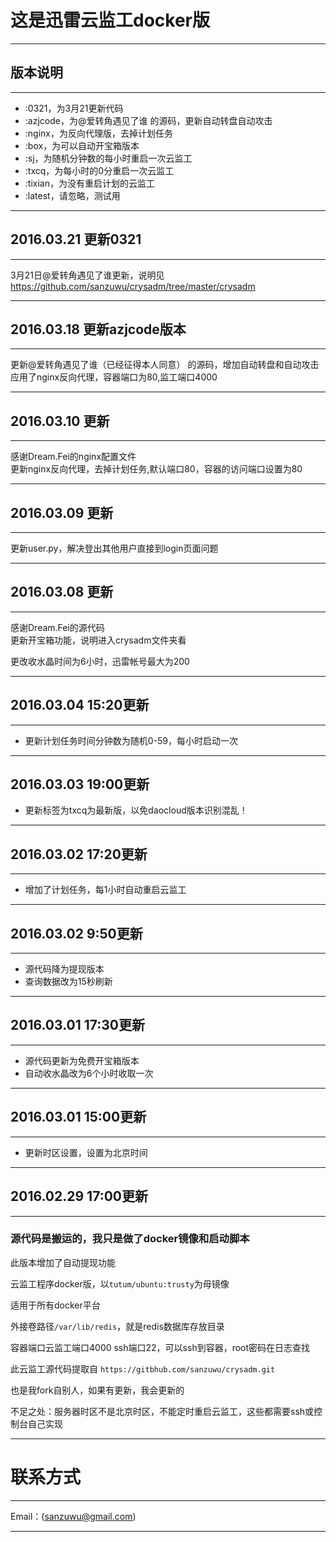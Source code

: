 # 这是迅雷云监工docker版
***  
## 版本说明
***
- :0321，为3月21更新代码
- :azjcode，为@爱转角遇见了谁 的源码，更新自动转盘自动攻击
- :nginx，为反向代理版，去掉计划任务
- :box，为可以自动开宝箱版本
- :sj，为随机分钟数的每小时重启一次云监工  
- :txcq，为每小时的0分重启一次云监工  
- :tixian，为没有重启计划的云监工
- :latest，请忽略，测试用

***   
## 2016.03.21 更新0321
***    
3月21日@爱转角遇见了谁更新，说明见 https://github.com/sanzuwu/crysadm/tree/master/crysadm     
***     

##  2016.03.18 更新azjcode版本
***    
更新@爱转角遇见了谁（已经征得本人同意） 的源码，增加自动转盘和自动攻击      
应用了nginx反向代理，容器端口为80,监工端口4000

***     

##  2016.03.10 更新

***   
感谢Dream.Fei的nginx配置文件    
更新nginx反向代理，去掉计划任务,默认端口80，容器的访问端口设置为80     

***   

##  2016.03.09 更新

***

更新user.py，解决登出其他用户直接到login页面问题

***
##  2016.03.08 更新
***
感谢Dream.Fei的源代码  
更新开宝箱功能，说明进入crysadm文件夹看     

更改收水晶时间为6小时，迅雷帐号最大为200
***

## 2016.03.04 15:20更新

***  

- 更新计划任务时间分钟数为随机0-59，每小时启动一次

***  

## 2016.03.03 19:00更新  

- 更新标签为txcq为最新版，以免daocloud版本识别混乱！	

***  

## 2016.03.02 17:20更新  

***  

- 增加了计划任务，每1小时自动重启云监工  

***  

## 2016.03.02 9:50更新  

***  

- 源代码降为提现版本  
- 查询数据改为15秒刷新  

***  

## 2016.03.01 17:30更新  

*** 

- 源代码更新为免费开宝箱版本  
- 自动收水晶改为6个小时收取一次  

*** 

## 2016.03.01 15:00更新  

*********   
- 更新时区设置，设置为北京时间  

***  

## 2016.02.29 17:00更新  

***  

### 源代码是搬运的，我只是做了docker镜像和启动脚本    

此版本增加了自动提现功能  

云监工程序docker版，以`tutum/ubuntu:trusty`为母镜像  

适用于所有docker平台  

外接卷路径`/var/lib/redis`，就是redis数据库存放目录  

容器端口云监工端口4000 ssh端口22，可以ssh到容器，root密码在日志查找  

此云监工源代码提取自 `https://gitbhub.com/sanzuwu/crysadm.git`  

也是我fork自别人，如果有更新，我会更新的  

不足之处：服务器时区不是北京时区，不能定时重启云监工，这些都需要ssh或控制台自己实现  

***

# 联系方式

***

Email：(sanzuwu@gmail.com)

***

